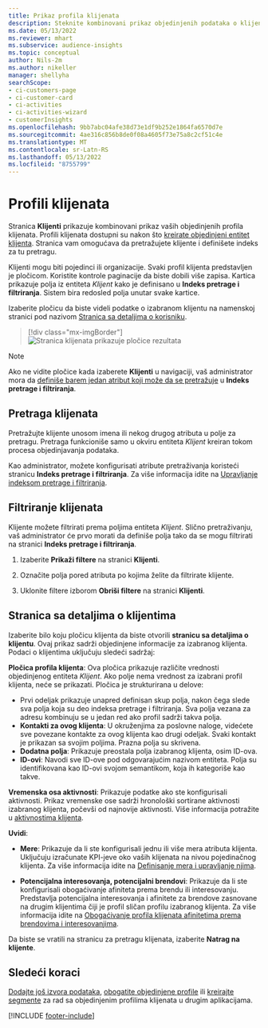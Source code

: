 ```yaml
---
title: Prikaz profila klijenata
description: Steknite kombinovani prikaz objedinjenih podataka o klijentima.
ms.date: 05/13/2022
ms.reviewer: mhart
ms.subservice: audience-insights
ms.topic: conceptual
author: Nils-2m
ms.author: nikeller
manager: shellyha
searchScope:
- ci-customers-page
- ci-customer-card
- ci-activities
- ci-activities-wizard
- customerInsights
ms.openlocfilehash: 9bb7abc04afe38d73e1df9b252e1864fa6570d7e
ms.sourcegitcommit: 4ae316c856b8de0f08a4605f73e75a8c2cf51c4e
ms.translationtype: MT
ms.contentlocale: sr-Latn-RS
ms.lasthandoff: 05/13/2022
ms.locfileid: "8755799"
---
```

# <a name="customer-profiles"></a>Profili klijenata

Stranica **Klijenti** prikazuje kombinovani prikaz vaših objedinjenih profila klijenata. Profili klijenata dostupni su nakon što [kreirate objedinjeni entitet klijenta](data-unification.md). Stranica vam omogućava da pretražujete klijente i definišete indeks za tu pretragu.

Klijenti mogu biti pojedinci ili organizacije. Svaki profil klijenta predstavljen je pločicom. Koristite kontrole paginacije da biste dobili više zapisa. Kartica prikazuje polja iz entiteta *Klijent* kako je definisano u **Indeks pretrage i filtriranja**. Sistem bira redosled polja unutar svake kartice.

Izaberite pločicu da biste videli podatke o izabranom klijentu na namenskoj stranici pod nazivom [Stranica sa detaljima o korisniku](customer-profiles.md#customer-details-page).

> [!div class="mx-imgBorder"]
> ![Stranica klijenata prikazuje pločice rezultata](media/customers-page-result-tiles-B2C.png "Stranica klijenata prikazuje pločice rezultata")

> [!NOTE]
> Ako ne vidite pločice kada izaberete **Klijenti** u navigaciji, vaš administrator mora da [definiše barem jedan atribut koji može da se pretražuje](search-filter-index.md) u **Indeks pretrage i filtriranja**.

## <a name="search-for-customers"></a>Pretraga klijenata

Pretražujte klijente unosom imena ili nekog drugog atributa u polje za pretragu. Pretraga funkcioniše samo u okviru entiteta *Klijent* kreiran tokom procesa objedinjavanja podataka.

Kao administrator, možete konfigurisati atribute pretraživanja koristeći stranicu **Indeks pretrage i filtriranja**. Za više informacija idite na [Upravljanje indeksom pretrage i filtriranja](search-filter-index.md).

## <a name="filter-customers"></a>Filtriranje klijenata

Klijente možete filtrirati prema poljima entiteta *Klijent*. Slično pretraživanju, vaš administrator će prvo morati da definiše polja tako da se mogu filtrirati na stranici **Indeks pretrage i filtriranja**.

1. Izaberite **Prikaži filtere** na stranici **Klijenti**.

1. Označite polja pored atributa po kojima želite da filtrirate klijente.

1. Uklonite filtere izborom **Obriši filtere** na stranici **Klijenti**.

## <a name="customer-details-page"></a>Stranica sa detaljima o klijentima

Izaberite bilo koju pločicu klijenta da biste otvorili **stranicu sa detaljima o klijentu**. Ovaj prikaz sadrži objedinjene informacije za izabranog klijenta. Podaci o klijentima uključuju sledeći sadržaj:

**Pločica profila klijenta**: Ova pločica prikazuje različite vrednosti objedinjenog entiteta *Klijent*. Ako polje nema vrednost za izabrani profil klijenta, neće se prikazati. Pločica je strukturirana u delove:

- Prvi odeljak prikazuje unapred definisan skup polja, nakon čega slede sva polja koja su deo indeksa pretrage i filtriranja. Sva polja vezana za adresu kombinuju se u jedan red ako profil sadrži takva polja.
- **Kontakti za ovog klijenta**: U okruženjima za poslovne naloge, videćete sve povezane kontakte za ovog klijenta kao drugi odeljak. Svaki kontakt je prikazan sa svojim poljima. Prazna polja su skrivena.
- **Dodatna polja**: Prikazuje preostala polja izabranog klijenta, osim ID-ova.
- **ID-ovi**: Navodi sve ID-ove pod odgovarajućim nazivom entiteta. Polja su identifikovana kao ID-ovi svojom semantikom, koja ih kategoriše kao takve.

**Vremenska osa aktivnosti**: Prikazuje podatke ako ste konfigurisali aktivnosti. Prikaz vremenske ose sadrži hronološki sortirane aktivnosti izabranog klijenta, počevši od najnovije aktivnosti. Više informacija potražite u [aktivnostima klijenta](activities.md).

**Uvidi**:

- **Mere**: Prikazuje da li ste konfigurisali jednu ili više mera atributa klijenta. Uključuju izračunate KPI-jeve oko vaših klijenata na nivou pojedinačnog klijenta. Za više informacija idite na [Definisanje mera i upravljanje njima](measures.md).

- **Potencijalna interesovanja, potencijalni brendovi**: Prikazuje da li ste konfigurisali obogaćivanje afiniteta prema brendu ili interesovanju. Predstavlja potencijalna interesovanja i afinitete za brendove zasnovane na drugim klijentima čiji je profil sličan profilu izabranog klijenta. Za više informacija idite na [Obogaćivanje profila klijenata afinitetima prema brendovima i interesovanjima](enrichment-microsoft.md).

Da biste se vratili na stranicu za pretragu klijenata, izaberite **Natrag na klijente**.

## <a name="next-steps"></a>Sledeći koraci

[Dodajte još izvora podataka](data-sources.md), [obogatite objedinjene profile](enrichment-hub.md) ili [kreirajte segmente](segments.md) za rad sa objedinjenim profilima klijenata u drugim aplikacijama.

[!INCLUDE [footer-include](includes/footer-banner.md)]
